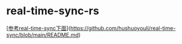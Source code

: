 # real-time-sync-rs
[[参考real-time-sync下面](https://github.com/hushuoyouli/real-time-sync/)](https://github.com/hushuoyouli/real-time-sync/blob/main/README.md)
